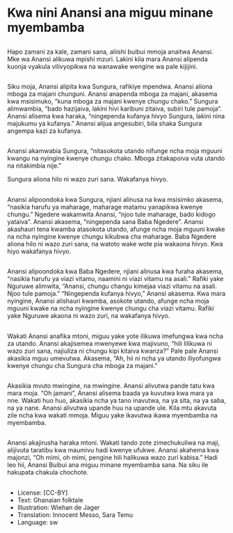 # Kwa nini Anansi ana miguu minane myembamba

##
Hapo zamani za kale, zamani sana,
aliishi buibui mmoja anaitwa
Anansi.
Mke wa Anansi alikuwa mpishi
mzuri.
Lakini kila mara Anansi alipenda
kuonja vyakula vilivyopikwa na
wanawake wengine wa pale kijijini.

##
Siku moja, Anansi alipita kwa Sungura, rafikiye
mpendwa.
Anansi aliona mboga za majani chunguni. Anansi
anapenda mboga za majani, akasema kwa
msisimuko, “kuna mboga za majani kwenye chungu
chako.”
Sungura alimwambia, “bado hazijaiva, lakini hivi
karibuni zitaiva, subiri tule pamoja”.
Anansi alisema kwa haraka, “ningependa kufanya
hivyo Sungura, lakini nina majukumu ya kufanya.”
Anansi alijua angesubiri, bila shaka Sungura
angempa kazi za kufanya.

##
Anansi akamwabia Sungura, “nitasokota utando
nifunge ncha moja mguuni kwangu na nyingine
kwenye chungu chako. Mboga zitakapoiva vuta
utando na nitakimbia nije.”

Sungura aliona hilo ni wazo zuri sana.
Wakafanya hivyo.

##
Anansi alipoondoka kwa Sungura, njiani alinusa na
kwa msisimko akasema, “nasikia harufu ya
maharage, maharage matamu yanapikwa kwenye
chungu.”
Ngedere wakamwita Anansi, “njoo tule maharage,
bado kidogo yataiva”. Anansi akasema, “ningependa
sana Baba Ngedere”.
Anansi akashauri tena kwamba atasokota utando,
afunge ncha moja mguuni kwake na ncha nyingine
kwenye chungu kikubwa cha maharage.
Baba Ngedere aliona hilo ni wazo zuri sana, na
watoto wake wote pia wakaona hivyo. Kwa hiyo
wakafanya hivyo.

##
Anansi alipoondoka kwa Baba Ngedere, njiani alinusa
kwa furaha akasema, “nasikia harufu ya viazi vitamu,
naamini ni viazi vitamu na asali.”
Rafiki yake Nguruwe alimwita, “Anansi, chungu
changu kimejaa viazi vitamu na asali. Njoo tule
pamoja.”
“Ningependa kufanya hivyo,” Anansi akasema.
Kwa mara nyingine, Anansi alishauri kwamba,
asokote utando, afunge ncha moja mguuni kwake na
ncha nyingine kwenye chungu cha viazi vitamu.
Rafiki yake Nguruwe akaona ni wazo zuri, na
wakafanya hivyo.

##
Wakati Anansi anafika mtoni, miguu yake yote
ilikuwa imefungwa kwa ncha za utando.
Anansi akajisemea mwenyewe kwa majivuno, “hili
lilikuwa ni wazo zuri sana, najiuliza ni chungu kipi
kitaiva kwanza?”
Pale pale Anansi akasikia mguu umevutwa. Akasema,
“Ah, hii ni ncha ya utando iliyofungwa kwenye
chungu cha Sungura cha mboga za majani."

##
Akasikia mvuto mwingine, na mwingine. Anansi
alivutwa pande tatu kwa mara moja.
“Oh jamani”, Anansi alisema baada ya kuvutwa kwa
mara ya nne.
Wakati huo huo, akasikia ncha ya tano inavutwa, na
ya sita, na ya saba, na ya nane.
Anansi alivutwa upande huu na upande ule. Kila mtu
akavuta zile ncha kwa wakati mmoja.
Miguu yake ikavutwa ikawa myembamba na
myembamba.

##
Anansi akajirusha haraka mtoni.
Wakati tando zote zimechukuliwa na maji, alijivuta
taratibu kwa maumivu hadi kwenye ufukwe.
Anansi akahema kwa majonzi, “Oh mimi, oh mimi,
pengine hili halikuwa wazo zuri kabisa.”
Hadi leo hii, Anansi Buibui ana miguu minane
myembamba sana.
Na siku ile hakupata chakula chochote.

##
* License: [CC-BY]
* Text: Ghanaian folktale
* Illustration: Wiehan de Jager
* Translation: Innocent Messo, Sara Temu
* Language: sw
